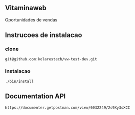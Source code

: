 ## Vitaminaweb

Oportunidades de vendas

## Instrucoes de instalacao

### clone
``
git@github.com:kolarestech/vw-test-dev.git
``

### instalacao
``
./bin/install
``

## Documentation API

``
https://documenter.getpostman.com/view/6032249/2s9Xy3sXCC
``